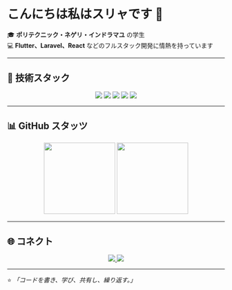 # こんにちは私はスリャです 👋  

🎓 **ポリテクニック・ネゲリ・インドラマユ** の学生  
💻 **Flutter、Laravel、React** などのフルスタック開発に情熱を持っています  

---

## 🚀 技術スタック  
<p align="center">
  <img src="https://img.shields.io/badge/Laravel-FF2D20?style=for-the-badge&logo=laravel&logoColor=white" />
  <img src="https://img.shields.io/badge/Flutter-02569B?style=for-the-badge&logo=flutter&logoColor=white" />
  <img src="https://img.shields.io/badge/PHP-777BB4?style=for-the-badge&logo=php&logoColor=white" />
  <img src="https://img.shields.io/badge/Firebase-FFCA28?style=for-the-badge&logo=firebase&logoColor=black" />
  <img src="https://img.shields.io/badge/React-20232A?style=for-the-badge&logo=react&logoColor=61DAFB" />
</p>

---

## 📊 GitHub スタッツ  
<p align="center">
  <img src="https://github-readme-stats.vercel.app/api?username=envvavor&show_icons=true&theme=tokyonight&hide_border=true" height="165"/>
  <img src="https://github-readme-stats.vercel.app/api/top-langs/?username=envvavor&layout=compact&theme=tokyonight&hide_border=true" height="165"/>
</p>

---

## 🌐 コネクト  
<p align="center">
  <a href="https://linkedin.com/in/aryasuryasyaputra">
    <img src="https://img.shields.io/badge/LinkedIn-0A66C2?style=for-the-badge&logo=linkedin&logoColor=white"/>
  </a>
  <a href="https://instagram.com/envvavor">
    <img src="https://img.shields.io/badge/Instagram-E4405F?style=for-the-badge&logo=instagram&logoColor=white"/>
  </a>
</p>

---

⭐️ _「コードを書き、学び、共有し、繰り返す。」_  
